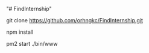"# FindInternship" 

git clone https://github.com/orhngkc/FindInternship.git

npm install

pm2 start ./bin/www
